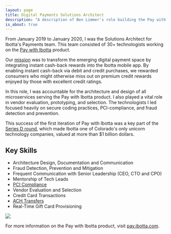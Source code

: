 ```yaml
---
layout: page
title: Digital Payments Solutions Architect
description: "A description of Ben Limmer's role building the Pay with Ibotta product."
is_about: true
---
```


From January 2019 to January 2020, I was the Solutions Architect for Ibotta's Payments team. This team consisted of 30+
technologists working on the [Pay with Ibotta](https://pay.ibotta.com) product.

Our
[mission](https://www.prnewswire.com/news-releases/ibotta-poised-to-transform-digital-payments-as-it-becomes-colorados-latest-tech-unicorn-300896945.html)
was to transform the emerging digital payment space by integrating instant cash-back rewards into the Ibotta mobile app.
By enabling instant cash-back via debit and credit purchases, we rewarded consumers who might otherwise miss out on
premium credit rewards enjoyed by those with excellent credit ratings.

In this role, I was accountable for the architecture and design of all microservices serving the Pay with Ibotta
product. I also played a vital role in vendor evaluation, prototyping, and selection. The technologists I led focused
heavily on secure coding practices, PCI-compliance, and fraud detection and prevention.

This success of the first iteration of Pay with Ibotta was a key part of the
[Series D round](https://news.crunchbase.com/news/in-app-coupon-company-ibotta-raises-series-d-becomes-first-tech-unicorn-in-colorado/),
which made Ibotta one of Colorado's only unicorn technology companies, valued at more than \$1 billion dollars.

## Key Skills

- Architecture Design, Documentation and Communication
- Fraud Detection, Prevention and Mitigation
- Frequent Communication with Senior Leadership (CEO, CTO and CPO)
- Mentorship of Tech Leads
- [PCI Compliance](https://www.pcisecuritystandards.org/)
- Vendor Evaluation and Selection
- Credit Card Transactions
- [ACH Transfers](https://en.wikipedia.org/wiki/Automated_clearing_house)
- Real-Time Gift Card Provisioning

<div class='center mt-5 mb-5'>
  <img src="{{ site.base_url }}/{% ministamp _images/portfolio/ibotta/pwi.png assets/images/pages/portfolio/ibotta/pwi.png %}">
</div>

For more information on the Pay with Ibotta product, visit [pay.ibotta.com](https://pay.ibotta.com).
